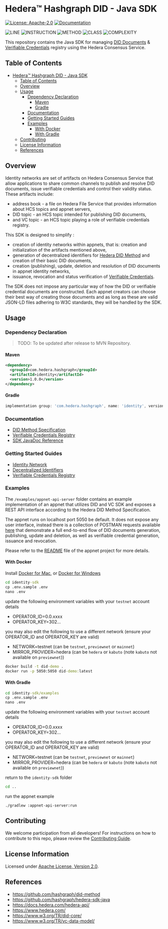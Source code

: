 
# Hedera™ Hashgraph DID - Java SDK

[![License: Apache-2.0](https://img.shields.io/badge/license-Apache--2.0-green)](LICENSE) [![Documentation](https://img.shields.io/badge/javadoc-reference-informational)](docs/sdk-javadocs/index.html)

![LINE](https://img.shields.io/badge/line--coverage-84%25-brightgreen.svg) ![INSTRUCTION](https://img.shields.io/badge/instruction--coverage-85%25-brightgreen.svg) ![METHOD](https://img.shields.io/badge/method--coverage-86%25-brightgreen.svg) ![CLASS](https://img.shields.io/badge/class--coverage-97%25-brightgreen.svg) ![COMPLEXITY](https://img.shields.io/badge/complexity-1.95-brightgreen.svg)

This repository contains the Java SDK for managing [DID Documents][did-core] & [Verifiable Credentials][vc-data-model] registry using the Hedera Consensus Service.

## Table of Contents

- [Hedera™ Hashgraph DID - Java SDK](#hedera%e2%84%a2-hashgraph-did---java-sdk)
  - [Table of Contents](#table-of-contents)
  - [Overview](#overview)
  - [Usage](#usage)
    - [Dependency Declaration](#dependency-declaration)
      - [Maven](#maven)
      - [Gradle](#gradle)
    - [Documentation](#documentation)
    - [Getting Started Guides](#getting-started-guides)
    - [Examples](#examples)
      - [With Docker](#with-docker)
      - [With Gradle](#with-gradle)
  - [Contributing](#contributing)
  - [License Information](#license-information)
  - [References](#references)

## Overview

Identity networks are set of artifacts on Hedera Consensus Service that allow applications to share common channels to publish and resolve DID documents, issue verifiable credentials and control their validity status. These artifacts include:

- address book - a file on Hedera File Service that provides information about HCS topics and appnet servers,
- DID topic - an HCS topic intended for publishing DID documents,
- and VC topic - an HCS topic playing a role of verifiable credentials registry.

This SDK is designed to simplify :

- creation of identity networks within appnets, that is: creation and initialization of the artifacts mentioned above,
- generation of decentralized identifiers for [Hedera DID Method][did-method-spec] and creation of their basic DID documents,
- creation (publishing), update, deletion and resolution of DID documents in appnet identity networks,
- issuance, revocation and status verification of [Verifiable Credentials][vc-data-model].

The SDK does not impose any particular way of how the DID or verifiable credential documents are constructed. Each appnet creators can choose their best way of creating those documents and as long as these are valid JSON-LD files adhering to W3C standards, they will be handled by the SDK.

## Usage

### Dependency Declaration

> TODO: To be updated after release to MVN Repository.

#### Maven

```xml
<dependency>
  <groupId>com.hedera.hashgraph</groupId>
  <artifactId>identity</artifactId>
  <version>1.0.0</version>
</dependency>
```

#### Gradle

```gradle
implementation group: 'com.hedera.hashgraph', name: 'identity', version: '1.0.0'
```

### Documentation

- [DID Method Specification][did-method-spec]
- [Verifiable Credentials Registry](/docs/vc-specification.md)
- [SDK JavaDoc Reference][sdk-javadocs]

### Getting Started Guides

- [Identity Network](/docs/id-network-user-guide.md)
- [Decentralized Identifiers](/docs/did-user-guide.md)
- [Verifiable Credentials Registry](/docs/vc-user-guide.md)

### Examples

The `/examples/appnet-api-server` folder contains an example implementation of an appnet that utilizes DID and VC SDK and exposes a REST API interface according to the Hedera DID Method Specification. 

The appnet runs on localhost port 5050 be default. It does not expose any user interface, instead there is a collection of POSTMAN requests available [here](/examples/appnet-api-server/postman-example-requests/e2e-flow.postman_collection) that demonstrate a full end-to-end flow of DID documents generation, publishing, update and deletion, as well as verifiable credential generation, issuance and revocation.

Please refer to the [README](/examples/appnet-api-server/README.md) file of the appnet project for more details.

#### With Docker

Install [Docker for Mac](https://www.docker.com/docker-mac), or [Docker for Windows](https://www.docker.com/docker-windows)

```cmd
cd identity-sdk
cp .env.sample .env
nano .env
```

update the following environment variables with your `testnet` account details

* OPERATOR_ID=0.0.xxxx
* OPERATOR_KEY=302...

you may also edit the following to use a different network (ensure your OPERATOR_ID and OPERATOR_KEY are valid)

* NETWORK=testnet (can be `testnet`, `previewnet` or `mainnet`)
* MIRROR_PROVIDER=hedera (can be `hedera` or `kabuto` (note `kabuto` not available on `previewnet`))

```cmd
docker build -t did-demo .
docker run -p 5050:5050 did-demo:latest
```

#### With Gradle

```cmd
cd identity-sdk/examples
cp .env.sample .env
nano .env
```

update the following environment variables with your `testnet` account details

* OPERATOR_ID=0.0.xxxx
* OPERATOR_KEY=302...

you may also edit the following to use a different network (ensure your OPERATOR_ID and OPERATOR_KEY are valid)

* NETWORK=testnet (can be `testnet`, `previewnet` or `mainnet`)
* MIRROR_PROVIDER=hedera (can be `hedera` or `kabuto` (note `kabuto` not available on `previewnet`))

return to the `identity-sdk` folder
```cmd
cd ..
```

run the appnet example
```shell script
./gradlew :appnet-api-server:run
```

## Contributing

We welcome participation from all developers! For instructions on how to contribute to this repo, please review the [Contributing Guide](/CONTRIBUTING.md).

## License Information

Licensed under [Apache License, Version 2.0](LICENSE).

## References

- <https://github.com/hashgraph/did-method>
- <https://github.com/hashgraph/hedera-sdk-java>
- <https://docs.hedera.com/hedera-api/>
- <https://www.hedera.com/>
- <https://www.w3.org/TR/did-core/>
- <https://www.w3.org/TR/vc-data-model/>

[did-method-spec]: https://github.com/hashgraph/did-method
[did-core]: https://www.w3.org/TR/did-core/
[vc-data-model]: https://www.w3.org/TR/vc-data-model/
[sdk-javadocs]: https://hashgraph.github.io/did-sdk-java/sdk-javadocs/
